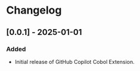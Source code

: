 # Changelog

## [0.0.1] - 2025-01-01
### Added
- Initial release of GitHub Copilot Cobol Extension.
